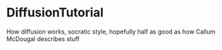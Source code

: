 # DiffusionTutorial
How diffusion works, socratic style, hopefully half as good as how Callum McDougal describes stuff
